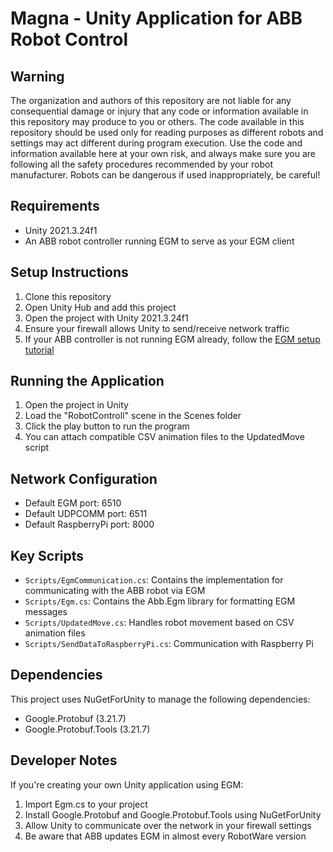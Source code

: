 # Magna - Unity Application for ABB Robot Control

## Warning
The organization and authors of this repository are not liable for any consequential damage or injury that any code or information available in this repository may produce to you or others. The code available in this repository should be used only for reading purposes as different robots and settings may act different during program execution. Use the code and information available here at your own risk, and always make sure you are following all the safety procedures recommended by your robot manufacturer. Robots can be dangerous if used inappropriately, be careful!

## Requirements
- Unity 2021.3.24f1
- An ABB robot controller running EGM to serve as your EGM client

## Setup Instructions
1. Clone this repository
2. Open Unity Hub and add this project
3. Open the project with Unity 2021.3.24f1
4. Ensure your firewall allows Unity to send/receive network traffic
5. If your ABB controller is not running EGM already, follow the [EGM setup tutorial](https://github.com/vcuse/egm-for-abb-robots/blob/main/EGM-Preparing-your-robot.pdf)

## Running the Application
1. Open the project in Unity
2. Load the "RobotControll" scene in the Scenes folder
3. Click the play button to run the program
4. You can attach compatible CSV animation files to the UpdatedMove script

## Network Configuration
- Default EGM port: 6510
- Default UDPCOMM port: 6511
- Default RaspberryPi port: 8000

## Key Scripts
- `Scripts/EgmCommunication.cs`: Contains the implementation for communicating with the ABB robot via EGM
- `Scripts/Egm.cs`: Contains the Abb.Egm library for formatting EGM messages
- `Scripts/UpdatedMove.cs`: Handles robot movement based on CSV animation files
- `Scripts/SendDataToRaspberryPi.cs`: Communication with Raspberry Pi

## Dependencies
This project uses NuGetForUnity to manage the following dependencies:
- Google.Protobuf (3.21.7)
- Google.Protobuf.Tools (3.21.7)

## Developer Notes
If you're creating your own Unity application using EGM:
1. Import Egm.cs to your project
2. Install Google.Protobuf and Google.Protobuf.Tools using NuGetForUnity
3. Allow Unity to communicate over the network in your firewall settings
4. Be aware that ABB updates EGM in almost every RobotWare version